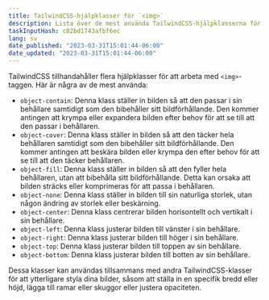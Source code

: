 ```yaml
---
title: TailwindCSS-hjälpklasser för `<img>`
description: Lista över de mest använda TailwindCSS-hjälpklasserna för `<img>`
taskInputHash: c82bd1743afbf6ec
lang: sv
date_published: "2023-03-31T15:01:44-06:00"
date_updated: "2023-03-31T15:01:44-06:00"
---
```

TailwindCSS tillhandahåller flera hjälpklasser för att arbeta med `<img>`-taggen. Här är några av de mest använda:
- `object-contain`: Denna klass ställer in bilden så att den passar i sin behållare samtidigt som den bibehåller sitt bildförhållande. Den kommer antingen att krympa eller expandera bilden efter behov för att se till att den passar i behållaren.
- `object-cover`: Denna klass ställer in bilden så att den täcker hela behållaren samtidigt som den bibehåller sitt bildförhållande. Den kommer antingen att beskära bilden eller krympa den efter behov för att se till att den täcker behållaren.
- `object-fill`: Denna klass ställer in bilden så att den fyller hela behållaren, utan att bibehålla sitt bildförhållande. Detta kan orsaka att bilden sträcks eller komprimeras för att passa i behållaren.
- `object-none`: Denna klass ställer in bilden till sin naturliga storlek, utan någon ändring av storlek eller beskärning.
- `object-center`: Denna klass centrerar bilden horisontellt och vertikalt i sin behållare.
- `object-left`: Denna klass justerar bilden till vänster i sin behållare.
- `object-right`: Denna klass justerar bilden till höger i sin behållare.
- `object-top`: Denna klass justerar bilden till toppen av sin behållare.
- `object-bottom`: Denna klass justerar bilden till botten av sin behållare.

Dessa klasser kan användas tillsammans med andra TailwindCSS-klasser för att ytterligare styla dina bilder, såsom att ställa in en specifik bredd eller höjd, lägga till ramar eller skuggor eller justera opaciteten.

